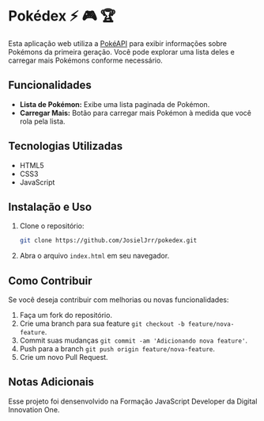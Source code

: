 # Pokédex :zap: :video_game: :trophy: 
Esta aplicação web utiliza a [PokéAPI](https://pokeapi.co/) para exibir informações sobre Pokémons da primeira geração. Você pode explorar uma lista deles e carregar mais Pokémons conforme necessário.

## Funcionalidades
- **Lista de Pokémon:** Exibe uma lista paginada de Pokémon.
- **Carregar Mais:** Botão para carregar mais Pokémon à medida que você rola pela lista.

## Tecnologias Utilizadas
- HTML5
- CSS3
- JavaScript

## Instalação e Uso
1. Clone o repositório:
   ```bash
   git clone https://github.com/JosielJrr/pokedex.git
2. Abra o arquivo `index.html` em seu navegador.

## Como Contribuir
Se você deseja contribuir com melhorias ou novas funcionalidades:
1. Faça um fork do repositório.
2. Crie uma branch para sua feature `git checkout -b feature/nova-feature`.
3. Commit suas mudanças `git commit -am 'Adicionando nova feature'`.
4. Push para a branch `git push origin feature/nova-feature`.
5. Crie um novo Pull Request.

## Notas Adicionais
Esse projeto foi densenvolvido na Formação JavaScript Developer da Digital Innovation One.
